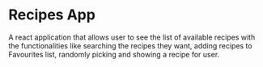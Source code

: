 # Recipes App

A react application that allows user to see the list of available recipes with the functionalities like searching the recipes they want, adding recipes to Favourites list, randomly picking and showing a recipe for user.
